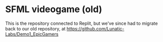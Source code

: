 # SFML videogame (old)
This is the repository connected to Replit, but we've since had to migrate back to our old repository, at https://github.com/Lunatic-Labs/Demo1_EpicGamers
